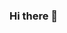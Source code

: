 ### Hi there 👋

<!--
**Gandeepkt/Gandeepkt** is a ✨ _special_ ✨ repository because its `README.md` (this file) appears on your GitHub profile.

[![Gandeepkt GitHub stats](https://github-readme-stats.vercel.app/api?username=Gandeepkt&show_icons=true&theme=radical)
Here are some ideas to get you started:]

- 🔭 I’m currently working on ...
- 🌱 I’m currently learning ...
- 👯 I’m looking to collaborate on ...
- 🤔 I’m looking for help with ...
- 💬 Ask me about ...
- 📫 How to reach me: ...
- 😄 Pronouns: ...
- ⚡ Fun fact: ...
-->
